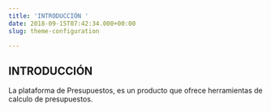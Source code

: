 ```yaml
---
title: 'INTRODUCCIÓN '
date: 2018-09-15T07:42:34.000+00:00
slug: theme-configuration

---
```

## INTRODUCCIÓN 

La plataforma de Presupuestos, es un producto que ofrece herramientas de calculo de presupuestos. 